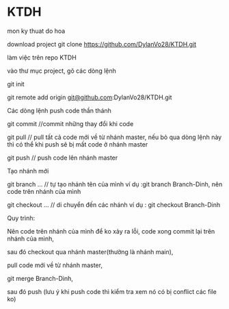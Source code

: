 # KTDH
mon ky thuat do hoa

download project
git clone https://github.com/DylanVo28/KTDH.git

làm việc trên repo KTDH

vào thư mục project, gõ các dòng lệnh

git init

git remote add origin git@github.com:DylanVo28/KTDH.git

Các dòng lệnh push code thần thánh

git commit //commit những thay đổi khi code

git pull // pull tất cả code mới về từ nhánh master, nếu bỏ qua dòng lệnh này thì có thể khi push sẽ bị mất code ở nhánh master 

git push // push code lên nhánh master

Tạo nhánh mới

git branch ... // tự tạo nhánh tên của mình ví dụ :git branch Branch-Dinh, nên code trên nhánh của mình

git checkout ... // di chuyển đến các nhánh ví dụ : git checkout Branch-Dinh

Quy trình:

Nên code trên nhánh của mình để ko xảy ra lỗi, code xong commit lại trên nhánh của mình,

sau đó checkout qua nhánh master(thường là nhánh main), 

pull code mới về từ nhánh master,

git merge Branch-Dinh,

sau đó push (lưu ý khi push code thì kiểm tra xem nó có bị conflict các file ko)
